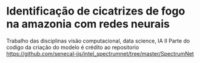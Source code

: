 # Identificação de cicatrizes de fogo na amazonia com redes neurais

Trabalho das disciplinas visão computacional, data science, IA II
Parte do codigo da criação do modelo é crédito ao repositorio https://github.com/senecal-jjs/intel_spectrumnet/tree/master/SpectrumNet
